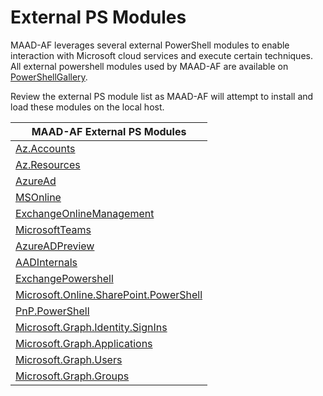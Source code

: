 # External PS Modules
MAAD-AF leverages several external PowerShell modules to enable interaction with Microsoft cloud services and execute certain techniques. All external powershell modules used by MAAD-AF are available on [PowerShellGallery](https://www.powershellgallery.com/). 

Review the external PS module list as MAAD-AF will attempt to install and load these modules on the local host.

| MAAD-AF External PS Modules                                                                                                                    |
| ---------------------------------------------------------------------------------------------------------------------------------------------- |
| [Az.Accounts](https://www.powershellgallery.com/packages/Az.Accounts/2.12.4)                                                                   |
| [Az.Resources]([https://www.powershellgallery.com/packages/Az.Resources/6.8.0](https://www.powershellgallery.com/packages/Az.Resources/6.8.0)) |
| [AzureAd](https://www.powershellgallery.com/packages/AzureAD/)                                                                                 |
| [MSOnline](https://www.powershellgallery.com/packages/MSOnline/)                                                                               |
| [ExchangeOnlineManagement](https://www.powershellgallery.com/packages/ExchangeOnlineManagement/)                                               |
| [MicrosoftTeams](https://www.powershellgallery.com/packages/MicrosoftTeams/)                                                                   |
| [AzureADPreview](https://www.powershellgallery.com/packages/AzureADPreview/)                                                                   |
| [AADInternals](https://aadinternals.com/aadinternals/)                                                                                          |
| [ExchangePowershell](https://www.powershellgallery.com/packages/ExchangeOnlineManagement/3.0.0)                                                |
| [Microsoft.Online.SharePoint.PowerShell](https://www.powershellgallery.com/packages/Microsoft.Online.SharePoint.PowerShell/16.0.23311.12000)   |
| [PnP.PowerShell](https://github.com/pnp/powershell)                                                                                            |
| [Microsoft.Graph.Identity.SignIns](https://www.powershellgallery.com/packages/Microsoft.Graph.Identity.SignIns/2.0.0-rc3)                      |
| [Microsoft.Graph.Applications](https://www.powershellgallery.com/packages/Microsoft.Graph.Applications/2.0.0-rc3)                              |
| [Microsoft.Graph.Users](https://www.powershellgallery.com/packages/Microsoft.Graph.Users/2.0.0-rc3)                                            |
| [Microsoft.Graph.Groups](https://www.powershellgallery.com/packages/Microsoft.Graph.Groups/2.0.0-rc3)                                          |